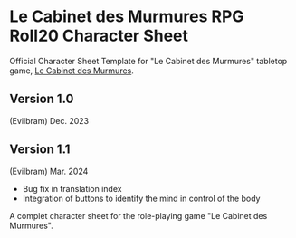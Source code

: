 # Le Cabinet des Murmures RPG Roll20 Character Sheet
Official Character Sheet Template for "Le Cabinet des Murmures" tabletop game, [Le Cabinet des Murmures](https://www.les12singes.com/jeux-de-roles/302-le-cabinet-des-murmures-livre-de-base.html).

## Version 1.0
(Evilbram) Dec. 2023

## Version 1.1
(Evilbram) Mar. 2024

- Bug fix in translation index
- Integration of buttons to identify the mind in control of the body


A complet character sheet for the role-playing game "Le Cabinet des Murmures".

